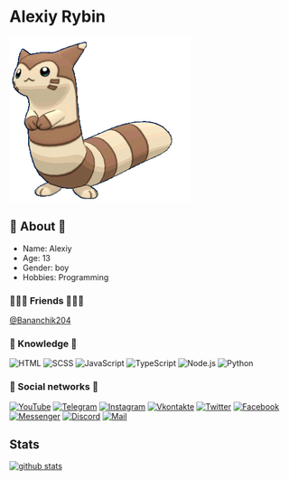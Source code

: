 # Alexiy Rybin

[![Furret](furret.gif)](https://youtu.be/ih9zBLDr_ro)

## 🙂 About 🙂

* Name: Alexiy
* Age: 13
* Gender: boy
* Hobbies: Programming

### 🧑‍🤝‍🧑 Friends 🧑‍🤝‍🧑

[@Bananchik204](https://github.com/Bananchik204)

### 📇 Knowledge 📇

![HTML](https://img.shields.io/badge/-HTML5-e05d3a?style=for-the-badge&logo=html5&logoColor=FFFFFF)
![SCSS](https://img.shields.io/badge/-SCSS-C76494?style=for-the-badge&logo=sass&logoColor=FFFFFF)
![JavaScript](https://img.shields.io/badge/-JavaScript-E9D54D?style=for-the-badge&logo=JavaScript&logoColor=FFFFFF)
![TypeScript](https://img.shields.io/badge/-TypeScript-4F7DB3?style=for-the-badge&logo=TypeScript&logoColor=FFFFFF)
![Node.js](https://img.shields.io/badge/-Node.js-7fbd42?style=for-the-badge&logo=Node.js&logoColor=FFFFFF)
![Python](https://img.shields.io/badge/-Python-E9D54D?style=for-the-badge&logo=Python&logoColor=FFFFFF)

### 📝 Social networks 📝

[![YouTube](https://img.shields.io/badge/-YouTube-FF5555?style=for-the-badge&logo=YouTube&logoColor=FFFFFF)](https://www.youtube.com/channel/UCkr6i6Gnv5ESl8532iLLwDw)
[![Telegram](https://img.shields.io/badge/-Telegram-27A0D9?style=for-the-badge&logo=Telegram&logoColor=FFFFFF)](https://t.me/AlexiyRybin)
[![Instagram](https://img.shields.io/badge/-Instagram-CF53B4?style=for-the-badge&logo=Instagram&logoColor=FFFFFF)](https://www.instagram.com/zamur_mur)
[![Vkontakte](https://img.shields.io/badge/-Vkontakte-4F7DB3?style=for-the-badge&logo=Vk&logoColor=FFFFFF)](https://vk.com/rubin_alexey)
[![Twitter](https://img.shields.io/badge/-Twitter-1C9DEB?style=for-the-badge&logo=Twitter&logoColor=FFFFFF)](https://twitter.com/zamur650)
[![Facebook](https://img.shields.io/badge/-Facebook-1195F5?style=for-the-badge&logo=Facebook&logoColor=FFFFFF)](https://www.facebook.com/Zamur650)
[![Messenger](https://img.shields.io/badge/-Messenger-CF53B4?style=for-the-badge&logo=Messenger&logoColor=FFFFFF)](https://m.me/zamur650)
[![Discord](https://img.shields.io/badge/-Discord-6F84D2?style=for-the-badge&logo=Discord&logoColor=FFFFFF)](https://dsc.bio/zamur)
[![Mail](https://img.shields.io/badge/-Mail-FF5555?style=for-the-badge&logo=gmail&logoColor=FFFFFF)](mailto:alexiy.rybin@gmail.com)

## Stats

[![github stats](https://github-readme-stats.vercel.app/api?username=Zamur650&count_private=true&show_icons=true&hide_border=true&bg_color=00000000&title_color=00FF66&icon_color=00FF66&text_color=40bf73)](https://github.com/Zamur650)
